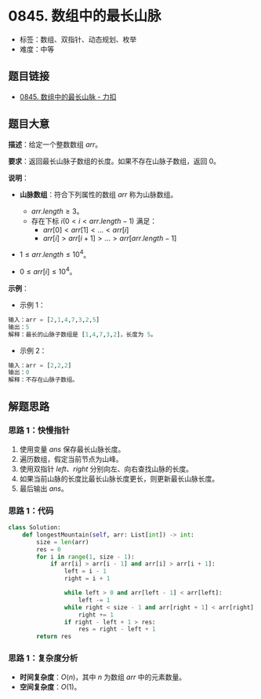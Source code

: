 # 0845. 数组中的最长山脉

- 标签：数组、双指针、动态规划、枚举
- 难度：中等

## 题目链接

- [0845. 数组中的最长山脉 - 力扣](https://leetcode.cn/problems/longest-mountain-in-array/)

## 题目大意

**描述**：给定一个整数数组 $arr$。

**要求**：返回最长山脉子数组的长度。如果不存在山脉子数组，返回 $0$。

**说明**：

- **山脉数组**：符合下列属性的数组 $arr$ 称为山脉数组。
  - $arr.length \ge 3$。
  - 存在下标 $i(0 < i < arr.length - 1)$ 满足：
    - $arr[0] < arr[1] < … < arr[i]$
    - $arr[i] > arr[i + 1] > … > arr[arr.length - 1]$

- $1 \le arr.length \le 10^4$。
- $0 \le arr[i] \le 10^4$。

**示例**：

- 示例 1：

```python
输入：arr = [2,1,4,7,3,2,5]
输出：5
解释：最长的山脉子数组是 [1,4,7,3,2]，长度为 5。
```

- 示例 2：

```python
输入：arr = [2,2,2]
输出：0
解释：不存在山脉子数组。
```

## 解题思路

### 思路 1：快慢指针

1. 使用变量 $ans$ 保存最长山脉长度。
2. 遍历数组，假定当前节点为山峰。
3. 使用双指针 $left$、$right$ 分别向左、向右查找山脉的长度。
4. 如果当前山脉的长度比最长山脉长度更长，则更新最长山脉长度。
5. 最后输出 $ans$。

### 思路 1：代码

```python
class Solution:
    def longestMountain(self, arr: List[int]) -> int:
        size = len(arr)
        res = 0
        for i in range(1, size - 1):
            if arr[i] > arr[i - 1] and arr[i] > arr[i + 1]:
                left = i - 1
                right = i + 1

                while left > 0 and arr[left - 1] < arr[left]:
                    left -= 1
                while right < size - 1 and arr[right + 1] < arr[right]:
                    right += 1
                if right - left + 1 > res:
                    res = right - left + 1
        return res
```

### 思路 1：复杂度分析

- **时间复杂度**：$O(n)$，其中 $n$ 为数组 $arr$ 中的元素数量。
- **空间复杂度**：$O(1)$。

